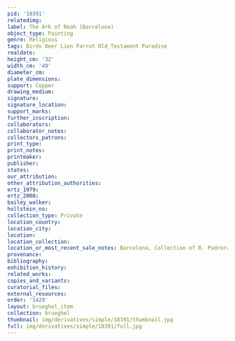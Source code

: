 ```yaml
---
pid: '18391'
relatedimg: 
label: The Ark of Noah (Barcelona)
object_type: Painting
genre: Religious
tags: Birds Deer Lion Parrot Old_Testament Paradise
realdate: 
height_cm: '32'
width_cm: '49'
diameter_cm: 
plate_dimensions: 
support: Copper
drawing_medium: 
signature: 
signature_location: 
support_marks: 
further_inscription: 
collaborators: 
collaborator_notes: 
collectors_patrons: 
print_type: 
print_notes: 
printmaker: 
publisher: 
states: 
our_attribution: 
other_attribution_authorities: 
ertz_1979: 
ertz_2008: 
bailey_walker: 
hollstein_no: 
collection_type: Private
location_country: 
location_city: 
location: 
location_collection: 
location_or_most_recent_sale_notes: Barcelona, Collection of R. Padrora Cervena
provenance: 
bibliography: 
exhibition_history: 
related_works: 
copies_and_variants: 
curatorial_files: 
external_resources: 
order: '1429'
layout: brueghel_item
collection: brueghel
thumbnail: img/derivatives/simple/18391/thumbnail.jpg
full: img/derivatives/simple/18391/full.jpg
---
```

